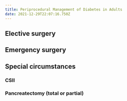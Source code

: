 ```yaml
---
title: Periprocedural Management of Diabetes in Adults
date: 2021-12-29T22:07:16.750Z
---
```

## Elective surgery


## Emergency surgery


## Special circumstances
### CSII

### Pancreatectomy (total or partial)